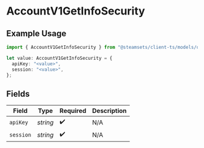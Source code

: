 # AccountV1GetInfoSecurity

## Example Usage

```typescript
import { AccountV1GetInfoSecurity } from "@steamsets/client-ts/models/operations";

let value: AccountV1GetInfoSecurity = {
  apiKey: "<value>",
  session: "<value>",
};
```

## Fields

| Field              | Type               | Required           | Description        |
| ------------------ | ------------------ | ------------------ | ------------------ |
| `apiKey`           | *string*           | :heavy_check_mark: | N/A                |
| `session`          | *string*           | :heavy_check_mark: | N/A                |